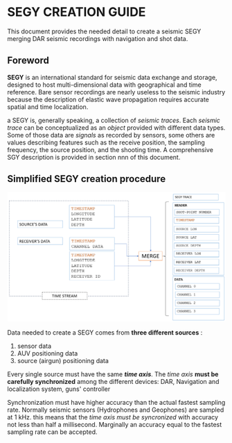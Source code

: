 # SEGY CREATION GUIDE

This document provides the needed detail to create a seismic SEGY merging DAR seismic recordings with navigation and shot data.

## Foreword
**SEGY** is an international standard for seismic data exchange and storage, designed to host multi-dimensional data with geographical and time reference.
Bare sensor recordings are nearly useless to the seismic industry because the description of elastic wave propagation requires accurate spatial and time localization.

a SEGY is, generally speaking, a collection of _seismic traces_. Each _seismic trace_ can be conceptualized as an _object_ provided with different data types. Some of those data are _signals_ as recorded by sensors, some others are values describing features such as the receive position, the sampling frequency, the source position, and the shooting time.
A comprehensive SGY description is provided in section nnn of this document.

## Simplified SEGY creation procedure

![sketch](/RES/IMG_05.png)

Data needed to create a SEGY comes from **three different sources** : 
1. sensor data
2. AUV positioning data
3. source (airgun) positioning data

Every single source must have the same _**time axis**_. The _time axis_ **must be carefully synchronized** among the different devices: DAR, Navigation and localization system, guns' controller

Synchronization must have higher accuracy than the actual fastest sampling rate. Normally seismic sensors (Hydrophones and Geophones) are sampled at 1 kHz. this means that the _time axis must be syncronized_ with accuracy not less than half a millisecond. Marginally an accuracy equal to the fastest sampling rate can be accepted.

   
